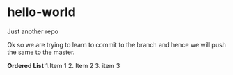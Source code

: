 # hello-world
Just another repo

Ok so we are trying to learn to commit to the branch and hence we will push the same to the master.

**Ordered List**
1.Item 1
2. Item 2
3. item 3
      
